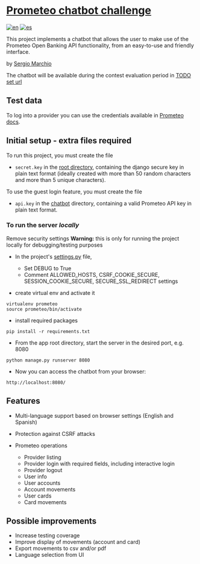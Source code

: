 # [Prometeo chatbot challenge](https://joinignitecommunity.com/desafio-chatbot/)

[![en](https://img.shields.io/badge/lang-en-green.svg)](README.md)
[![es](https://img.shields.io/badge/lang-es-silver.svg)](README.es.md)

This project implements a chatbot that allows the user to make use of the Prometeo Open Banking API functionality, from an easy-to-use and friendly interface.

by [Sergio Marchio](https://serg.ink)


The chatbot will be available during the contest evaluation period in [TODO set url](https://)


## Test data

To log into a provider you can use the credentials available in [Prometeo docs](https://docs.prometeoapi.com/docs/introducci%C3%B3n-1).


## Initial setup - extra files required

To run this project, you must create the file
 - `secret.key` in the [root directory](/), containing the django secure key in plain text format (ideally created with more than 50 random characters and more than 5 unique characters).
 
To use the guest login feature, you must create the file
- `api.key` in the [chatbot](chatbot) directory, containing a valid Prometeo API key in plain text format.


### To run the server *locally*

Remove security settings **Warning:** this is only for running the project locally for debugging/testing purposes
 - In the project's [settings.py](/prometeo_chatbot/settings.py) file,
   - Set DEBUG to True
   - Comment ALLOWED_HOSTS, CSRF_COOKIE_SECURE, SESSION_COOKIE_SECURE, SECURE_SSL_REDIRECT settings


 - create virtual env and activate it
```
virtualenv prometeo
source prometeo/bin/activate
```

 - install required packages
```
pip install -r requirements.txt
```

 - From the app root directory, start the server in the desired port, e.g. 8080
```
python manage.py runserver 8080 
```

 - Now you can access the chatbot from your browser:
```
http://localhost:8080/
```


## Features

- Multi-language support based on browser settings (English and Spanish)
- Protection against CSRF attacks

- Prometeo operations
  - Provider listing
  - Provider login with required fields, including interactive login
  - Provider logout
  - User info
  - User accounts
  - Account movements
  - User cards
  - Card movements


## Possible improvements

- Increase testing coverage
- Improve display of movements (account and card)
- Export movements to csv and/or pdf
- Language selection from UI
